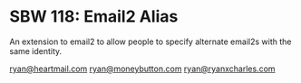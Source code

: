 SBW 118: Email2 Alias
====================

An extension to email2 to allow people to specify alternate email2s with the
same identity.

ryan@heartmail.com
ryan@moneybutton.com
ryan@ryanxcharles.com